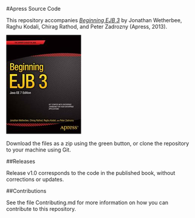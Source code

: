 #Apress Source Code

This repository accompanies [*Beginning EJB 3*](http://www.apress.com/9781430246923) by Jonathan Wetherbee, Raghu Kodali, Chirag  Rathod, and Peter Zadrozny (Apress, 2013).

![Cover image](9781430246923.jpg)

Download the files as a zip using the green button, or clone the repository to your machine using Git.

##Releases

Release v1.0 corresponds to the code in the published book, without corrections or updates.

##Contributions

See the file Contributing.md for more information on how you can contribute to this repository.
